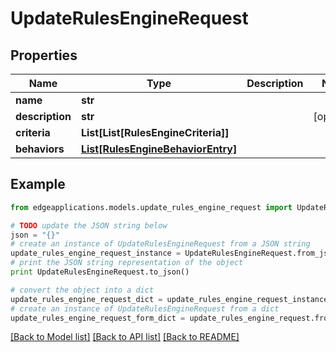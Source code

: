 # UpdateRulesEngineRequest


## Properties
Name | Type | Description | Notes
------------ | ------------- | ------------- | -------------
**name** | **str** |  | 
**description** | **str** |  | [optional] 
**criteria** | **List[List[RulesEngineCriteria]]** |  | 
**behaviors** | [**List[RulesEngineBehaviorEntry]**](RulesEngineBehaviorEntry.md) |  | 

## Example

```python
from edgeapplications.models.update_rules_engine_request import UpdateRulesEngineRequest

# TODO update the JSON string below
json = "{}"
# create an instance of UpdateRulesEngineRequest from a JSON string
update_rules_engine_request_instance = UpdateRulesEngineRequest.from_json(json)
# print the JSON string representation of the object
print UpdateRulesEngineRequest.to_json()

# convert the object into a dict
update_rules_engine_request_dict = update_rules_engine_request_instance.to_dict()
# create an instance of UpdateRulesEngineRequest from a dict
update_rules_engine_request_form_dict = update_rules_engine_request.from_dict(update_rules_engine_request_dict)
```
[[Back to Model list]](../README.md#documentation-for-models) [[Back to API list]](../README.md#documentation-for-api-endpoints) [[Back to README]](../README.md)


